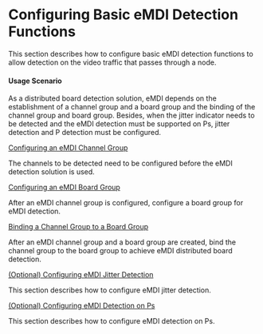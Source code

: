Configuring Basic eMDI Detection Functions
==========================================

This section describes how to configure basic eMDI detection functions to allow detection on the video traffic that passes through a node.

#### Usage Scenario

As a distributed board detection solution, eMDI depends on the establishment of a channel group and a board group and the binding of the channel group and board group. Besides, when the jitter indicator needs to be detected and the eMDI detection must be supported on Ps, jitter detection and P detection must be configured.


[Configuring an eMDI Channel Group](../../../../software/nev8r10_vrpv8r16/user/ne/dc_ne_emdi_cfg_0003.html)

The channels to be detected need to be configured before the eMDI detection solution is used.

[Configuring an eMDI Board Group](../../../../software/nev8r10_vrpv8r16/user/ne/dc_ne_emdi_cfg_0004.html)

After an eMDI channel group is configured, configure a board group for eMDI detection.

[Binding a Channel Group to a Board Group](../../../../software/nev8r10_vrpv8r16/user/ne/dc_ne_emdi_cfg_0005.html)

After an eMDI channel group and a board group are created, bind the channel group to the board group to achieve eMDI distributed board detection.

[(Optional) Configuring eMDI Jitter Detection](../../../../software/nev8r10_vrpv8r16/user/ne/dc_ne_emdi_cfg_0006.html)

This section describes how to configure eMDI jitter detection.

[(Optional) Configuring eMDI Detection on Ps](../../../../software/nev8r10_vrpv8r16/user/ne/dc_ne_emdi_cfg_0007.html)

This section describes how to configure eMDI detection on Ps.